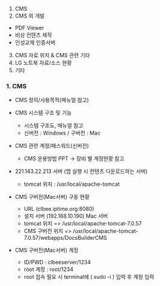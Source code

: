 1. CMS
2. CMS 외 개발
- PDF Viewer
- 비상 컨텐츠 제작
- 인성교재 인증서버
3. CMS 자료 위치 & CMS 관련 기타
4. LG 노트북 자료/소스 현황
5. 기타

### 1. CMS

* CMS 정의/사용목적(매뉴얼 참고)

* CMS 시스템 구조 및 기능
  - 시스템 구조도, 매뉴얼 참고
  - 신버전 : Windows / 구버전 : Mac

* CMS 관련 계정/패스워드(신버전)
  - CMS 운용방법 PPT -> 장비 별 계정현황 참고

* 221.143.22.213 서버 (앱 실행 시 컨텐츠 다운로드하는 서버)
  - tomcat 위치 : /usr/local/apache-tomcat

* CMS 구버전(Mac서버) 구동 현황
  - URL (clbee.iptime.org:8080)
  - 설치 서버 (192.168.10.190) Mac 서버
  - tomcat 위치 => /usr/local/apache-tomcat-7.0.57
  - CMS 구버전 위치 => /usr/local/apache-tomcat-7.0.57/webapps/DocsBuilderCMS

* CMS 구버전(Mac서버) 계정
  - ID/PWD : clbeeserver/1234
  - root 계정 : root/1234
  - root 접속 필요 시 terminal에 ( sudo -i ) 입력 후 계정 입력
